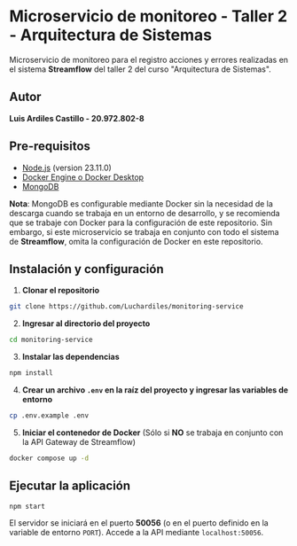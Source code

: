 # Microservicio de monitoreo - Taller 2 - Arquitectura de Sistemas

Microservicio de monitoreo para el registro acciones y errores realizadas en el sistema **Streamflow** del taller 2 del curso "Arquitectura de Sistemas".

## Autor

**Luis Ardiles Castillo - 20.972.802-8**

## Pre-requisitos

- [Node.js](https://nodejs.org/es/) (version 23.11.0)
- [Docker Engine o Docker Desktop](https://docs.docker.com/manuals/)
- [MongoDB](https://www.mongodb.com/)

**Nota**: MongoDB es configurable mediante Docker sin la necesidad de la descarga cuando se trabaja en un entorno de desarrollo, y se recomienda que se trabaje con Docker para la configuración de este repositorio. Sin embargo, si este microservicio se trabaja en conjunto con todo el sistema de **Streamflow**, omita la configuración de Docker en este repositorio.

## Instalación y configuración

1. **Clonar el repositorio**

```bash
git clone https://github.com/Luchardiles/monitoring-service
```

2. **Ingresar al directorio del proyecto**

```bash
cd monitoring-service
```

3. **Instalar las dependencias**

```bash
npm install
```

4. **Crear un archivo `.env` en la raíz del proyecto y ingresar las variables de entorno**

```bash
cp .env.example .env
```

5. **Iniciar el contenedor de Docker** (Sólo si **NO** se trabaja en conjunto con la API Gateway de Streamflow)

```bash
docker compose up -d
```

## Ejecutar la aplicación

```bash
npm start
```

El servidor se iniciará en el puerto **50056** (o en el puerto definido en la variable de entorno `PORT`). Accede a la API mediante `localhost:50056`.